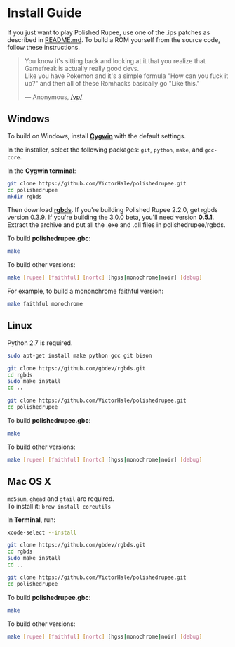 # Install Guide

If you just want to play Polished Rupee, use one of the .ips patches as described in [README.md](README.md#download-and-play). To build a ROM yourself from the source code, follow these instructions.

> You know it's sitting back and looking at it that you realize that Gamefreak is actually really good devs.  
> Like you have Pokemon and it's a simple formula "How can you fuck it up?" and then all of these Romhacks basically go "Like this."
>
> — Anonymous, [/vp/](https://boards.4channel.org/vp/)

## Windows

To build on Windows, install [**Cygwin**](http://cygwin.com/install.html) with the default settings.

In the installer, select the following packages: `git`, `python`, `make`, and `gcc-core`.

In the **Cygwin terminal**:

```bash
git clone https://github.com/VictorHale/polishedrupee.git
cd polishedrupee
mkdir rgbds
```

Then download [**rgbds**](https://rgbds.gbdev.io/). If you're building Polished Rupee 2.2.0, get rgbds version 0.3.9. If you're building the 3.0.0 beta, you'll need version **0.5.1**. Extract the archive and put all the .exe and .dll files in polishedrupee/rgbds.

To build **polishedrupee.gbc**:

```bash
make
```

To build other versions:

```bash
make [rupee] [faithful] [nortc] [hgss|monochrome|noir] [debug]
```

For example, to build a mononchrome faithful version:

```bash
make faithful monochrome
```

## Linux

Python 2.7 is required.

```bash
sudo apt-get install make python gcc git bison

git clone https://github.com/gbdev/rgbds.git
cd rgbds
sudo make install
cd ..

git clone https://github.com/VictorHale/polishedrupee.git
cd polishedrupee
```

To build **polishedrupee.gbc**:

```bash
make
```

To build other versions:

```bash
make [rupee] [faithful] [nortc] [hgss|monochrome|noir] [debug]
```

## Mac OS X

`md5sum`, `ghead` and `gtail` are required.  
To install it: ```brew install coreutils```

In **Terminal**, run:

```bash
xcode-select --install

git clone https://github.com/gbdev/rgbds.git
cd rgbds
sudo make install
cd ..

git clone https://github.com/VictorHale/polishedrupee.git
cd polishedrupee
```

To build **polishedrupee.gbc**:

```bash
make
```

To build other versions:

```bash
make [rupee] [faithful] [nortc] [hgss|monochrome|noir] [debug]
```
